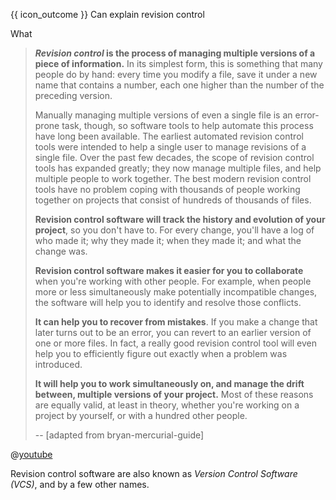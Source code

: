 <span id="prereqs"></span>

<span id="outcomes">{{ icon_outcome }} Can explain revision control</span>

<span id="title">What</span>

<div id="body">

<tabs>
  <tab header="{{ icon_text }}">

  <blockquote>

**_Revision control_ is the process of managing multiple versions of a piece of information.** In its simplest form, this is something that many people do by hand: every time you modify a file, save it under a new name that contains a number, each one higher than the number of the preceding version.

Manually managing multiple versions of even a single file is an error-prone task, though, so software tools to help automate this process have long been available. The earliest automated revision control tools were intended to help a single user to manage revisions of a single file. Over the past few decades, the scope of revision control tools has expanded greatly; they now manage multiple files, and help multiple people to work together. The best modern revision control tools have no problem coping with thousands of people working together on projects that consist of hundreds of thousands of files.

**Revision control software will track the history and evolution of your project**, so you don't have to. For every change, you'll have a log of who made it; why they made it; when they made it; and what the change was.

**Revision control software makes it easier for you to collaborate** when you're working with other people. For example, when people more or less simultaneously make potentially incompatible changes, the software will help you to identify and resolve those conflicts.

**It can help you to recover from mistakes**. If you make a change that later turns out to be an error, you can revert to an earlier version of one or more files. In fact, a really good revision control tool will even help you to efficiently figure out exactly when a problem was introduced.

**It will help you to work simultaneously on, and manage the drift between, multiple versions of your project.** Most of these reasons are equally valid, at least in theory, whether you're working on a project by yourself, or with a hundred other people.

 -- [adapted from <trigger trigger="click" for="modal:rcsWhat-bryanMercurialGuide">bryan-mercurial-guide</trigger>]

  </blockquote>

  </tab>
  <tab header="{{ icon_video }}">

@[youtube](M-O8ZNW9icQ)

  </tab>
</tabs>

<modal large header="Reference » Mercurial: The Definitive Guide" id="modal:rcsWhat-bryanMercurialGuide">
  <include src="../../common/references.md#bryan-mercurial-guide" />
</modal>

<box type="definition" seamless>
  <include src="../../common/definitions.md#def-rcs" />
</box>

<box type="definition" seamless>
  <include src="../../common/definitions.md#def-revision" />
</box>

Revision control software are also known as _Version Control Software (VCS)_, and by a few other names.

</div>

<div id="extras">

<include src="exercises.md" />

</div>